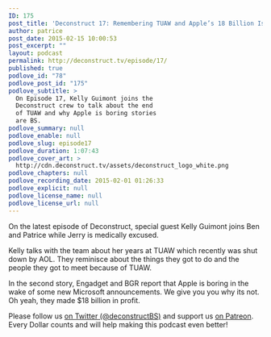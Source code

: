 ```yaml
---
ID: 175
post_title: 'Deconstruct 17: Remembering TUAW and Apple’s 18 Billion Is Boring'
author: patrice
post_date: 2015-02-15 10:00:53
post_excerpt: ""
layout: podcast
permalink: http://deconstruct.tv/episode/17/
published: true
podlove_id: "78"
podlove_post_id: "175"
podlove_subtitle: >
  On Episode 17, Kelly Guimont joins the
  Deconstruct crew to talk about the end
  of TUAW and why Apple is boring stories
  are BS.
podlove_summary: null
podlove_enable: null
podlove_slug: episode17
podlove_duration: 1:07:43
podlove_cover_art: >
  http://cdn.deconstruct.tv/assets/deconstruct_logo_white.png
podlove_chapters: null
podlove_recording_date: 2015-02-01 01:26:33
podlove_explicit: null
podlove_license_name: null
podlove_license_url: null
---
```

<p>On the latest episode of Deconstruct, special guest Kelly Guimont joins Ben and Patrice while Jerry is medically excused.  </p>
<p>
Kelly talks with the team about her years at TUAW which recently was shut down by AOL.  They reminisce about the things they got to do and the people they got to meet because of TUAW.</p>
<p>
In the second story, Engadget and BGR report that Apple is boring in the wake of some new Microsoft announcements.  We give you you why its not. Oh yeah, they made $18 billion in profit.
</p>
<p>
Please follow us <a href="http://twitter.com/deconstructBS">on Twitter (@deconstructBS)</a> and support us <a href="http://patreon.com/deconstruct">on Patreon</a>. Every Dollar counts and will help making this podcast even better!
</p>